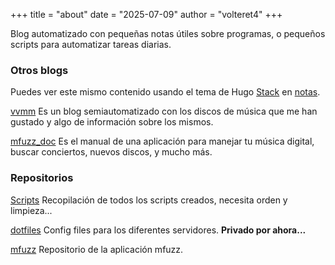 +++
title = "about"
date = "2025-07-09"
author = "volteret4"
+++

Blog automatizado con pequeñas notas útiles sobre programas, o pequeños scripts para automatizar tareas diarias.

### Otros blogs

Puedes ver este mismo contenido usando el tema de Hugo [Stack](https://github.com/CaiJimmy/hugo-theme-stack) en [notas](https://volteret4.github.io/notas).

[vvmm](https://volteret4.github.io/vvmm) Es un blog semiautomatizado con los discos de música que me han gustado y algo de información sobre los mismos.

[mfuzz_doc](https://volteret4.github.io/music-fuzzy-doc/index.html) Es el manual de una aplicación para manejar tu música digital, buscar conciertos, nuevos discos, y mucho más.

### Repositorios

[Scripts](https://github.com/volteret4/scripts) Recopilación de todos los scripts creados, necesita orden y limpieza...

[dotfiles](https://github.com/volteret4/dot_chezmoi) Config files para los diferentes servidores. **Privado por ahora...**

[mfuzz](https://github.com/volteret4/mfuz) Repositorio de la aplicación mfuzz.
